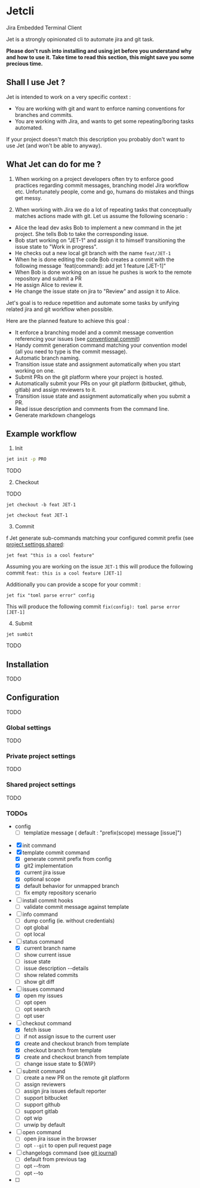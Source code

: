 # Jetcli
Jira Embedded Terminal Client

Jet is a strongly opinionated cli to automate jira and git task.

**Please don't rush into installing and using jet before you understand why and how to use it. Take time to read this 
section, this might save you some precious time.** 

## Shall I use Jet ? 

Jet is intended to work on a very specific context : 
- You are working with git and want to enforce naming conventions for branches and commits.
- You are working with Jira, and wants to get some repeating/boring tasks automated.

If your project doesn't match this description you probably don't want to use Jet (and won't be able to anyway). 

## What Jet can do for me ? 

1. When working on a project developers often try to enforce good practices regarding commit messages, 
branching model Jira workflow etc. Unfortunately people, come and go, humans do mistakes and things get messy.

2. When working with Jira we do a lot of repeating tasks that conceptually matches actions made with git. 
Let us assume the following scenario :

- Alice the lead dev asks Bob to implement a new command in the jet project. She tells Bob to take the corresponding issue. 
- Bob start working on "JET-1" and assign it to himself transitioning the issue state to "Work in progress".
- He checks out a new local git branch with the name `feat/JET-1` 
- When he is done editing the code Bob creates a commit with the following message `feat(command): add jet 1 feature [JET-1]"
- When Bob is done working on an issue he pushes is work to the remote repository and submit a PR
- He assign Alice to review it.
- He change the issue state on jira to "Review" and assign it to Alice.

Jet's goal is to reduce repetition and automate some tasks by unifying related jira and git workflow when possible. 

Here are the planned feature to achieve this goal : 
- It enforce a branching model and a commit message convention referencing your issues 
(see [conventional commit](https://www.conventionalcommits.org/en/v1.0.0/))
- Handy commit generation command matching your convention model (all you need to type is the commit message).
- Automatic branch naming.
- Transition issue state and assignment automatically when you start working on one. 
- Submit PRs on the git platform where your project is hosted. 
- Automatically submit your PRs on your git platform (bitbucket, github, gitlab) and assign reviewers to it. 
- Transition issue state and assignment automatically when you submit a PR. 
- Read issue description and comments from the command line. 
- Generate markdown changelogs

## Example workflow

1. Init

```sh
jet init -p PRO
```

TODO
 
2. Checkout 

TODO 

```shell script
jet checkout -b feat JET-1
``` 

```shell script
jet checkout feat JET-1
``` 

3. Commit

f
Jet generate sub-commands matching your configured commit prefix (see [project settings shared](#shared-project-settings):

```shell script
jet feat "this is a cool feature"
```
Assuming you are working on the issue `JET-1` this will produce the following commit `feat: this is a cool feature [JET-1]`

Additionally you can provide a scope for your commit :

```shell script
jet fix "toml parse error" config
```

This will produce the following commit `fix(config): toml parse error [JET-1]`

4. Submit 

```shell script
jet sumbit
```

TODO



## Installation
TODO
## Configuration
TODO
### Global settings
TODO
### Private project settings
TODO
### Shared project settings
TODO


### TODOs

- config
    - [ ] templatize message ( default : "prefix(scope) message  \[issue\]")
- [x] init command
- [x] template commit command
    - [x] generate commit prefix from config
    - [x] git2 implementation
    - [x] current jira issue
    - [x] optional scope
    - [x] default behavior for unmapped branch
    - [ ] fix empty repository scenario 
- [ ] install commit hooks
    - [ ] validate commit message against template
- [ ] info command
    - [ ] dump config (ie. without credentials)
    - [ ] opt global
    - [ ] opt local
- [ ] status command
    - [x] current branch name
    - [ ] show current issue
    - [ ] issue state
    - [ ] issue description --details
    - [ ] show related commits
    - [ ] show git diff
- [ ] issues command
    - [x] open my issues
    - [ ] opt open
    - [ ] opt search
    - [ ] opt user
- [ ] checkout command
    - [x] fetch issue
    - [ ] if not assign issue to the current user 
    - [x] create and checkout branch from template
    - [x] checkout branch from template
    - [x] create and checkout branch from template
    - [ ] change issue state to ${WIP}
- [ ] submit command
    - [ ] create a new PR on the remote git platform
    - [ ] assign reviewers
    - [ ] assign jira issues default reporter
    - [ ] support bitbucket
    - [ ] support github
    - [ ] support gitlab
    - [ ] opt wip
    - [ ] unwip by default
- [ ] open command 
    - [ ] open jira issue in the browser
    - [ ] opt `--git` to open pull request page
- [ ] changelogs command (see [git journal](https://github.com/saschagrunert/git-journal))
    - [ ] default from previous tag
    - [ ] opt --from 
    - [ ] opt --to  
- [ ]